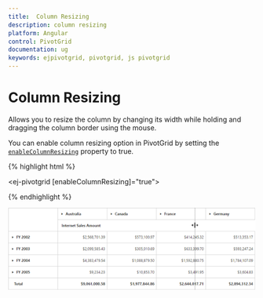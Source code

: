 ```yaml
---
title:  Column Resizing
description: column resizing
platform: Angular
control: PivotGrid
documentation: ug
keywords: ejpivotgrid, pivotgrid, js pivotgrid
---
```


# Column Resizing

Allows you to resize the column by changing its width while holding and dragging the column border using the mouse.

You can enable column resizing option in PivotGrid by setting the [`enableColumnResizing`](/api/angular/ejpivotgrid#members:enablecolumnresizing) property to true.

{% highlight html %}

<ej-pivotgrid [enableColumnResizing]="true"></ej-pivotgrid>

{% endhighlight %}

![](Column-Resizing_images/columnresizing.png)